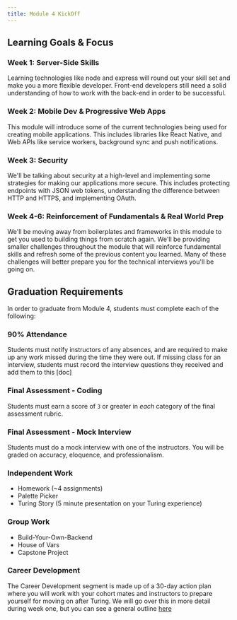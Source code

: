 ```yaml
---
title: Module 4 KickOff
---
```


## Learning Goals & Focus

### Week 1: Server-Side Skills

Learning technologies like node and express will round out your skill set and make you a more flexible developer. Front-end developers still need a solid understanding of how to work with the back-end in order to be successful.

### Week 2: Mobile Dev & Progressive Web Apps

This module will introduce some of the current technologies being used for creating mobile applications. This includes libraries like React Native, and Web APIs like service workers, background sync and push notifications.

### Week 3: Security

We'll be talking about security at a high-level and implementing some strategies for making our applications more secure. This includes protecting endpoints with JSON web tokens, understanding the difference between HTTP and HTTPS, and implementing OAuth.

### Week 4-6: Reinforcement of Fundamentals & Real World Prep

We'll be moving away from boilerplates and frameworks in this module to get you used to building things from scratch again. We'll be providing smaller challenges throughout the module that will reinforce fundamental skills and refresh some of the previous content you learned. Many of these challenges will better prepare you for the technical interviews you'll be going on.

## Graduation Requirements

In order to graduate from Module 4, students must complete each of the following:

### 90% Attendance

Students must notify instructors of any absences, and are required to make up any work missed during the time they were out. If missing class for an interview, students must record the interview questions they received and add them to this [doc]

### Final Assessment - Coding

Students must earn a score of `3` or greater in *each* category of the final assessment rubric.

### Final Assessment - Mock Interview

Students must do a mock interview with one of the instructors. You will be graded on accuracy, eloquence, and professionalism.

### Independent Work

* Homework (~4 assignments)
* Palette Picker
* Turing Story (5 minute presentation on your Turing experience)

### Group Work

* Build-Your-Own-Backend
* House of Vars
* Capstone Project

### Career Development

The Career Development segment is made up of a 30-day action plan where you will work with your cohort mates and instructors to prepare yourself for moving on after Turing. We will go over this in more detail during week one, but you can see a general outline [here](https://github.com/turingschool/career-development-curriculum/blob/master/module_four/post_grad_plan.md)